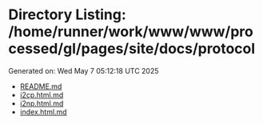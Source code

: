 # Directory Listing: /home/runner/work/www/www/processed/gl/pages/site/docs/protocol
Generated on: Wed May  7 05:12:18 UTC 2025

- [README.md](README.md)
- [i2cp.html.md](i2cp.html.md)
- [i2np.html.md](i2np.html.md)
- [index.html.md](index.html.md)

